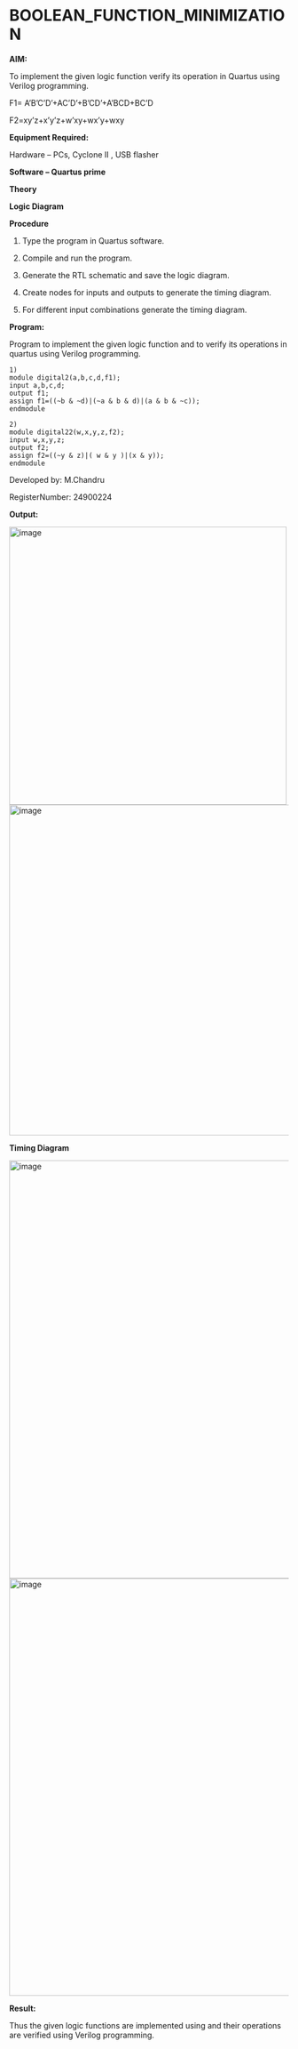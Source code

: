 # BOOLEAN_FUNCTION_MINIMIZATION

**AIM:**

To implement the given logic function verify its operation in Quartus using Verilog programming.

F1= A’B’C’D’+AC’D’+B’CD’+A’BCD+BC’D 

F2=xy’z+x’y’z+w’xy+wx’y+wxy

**Equipment Required:**

Hardware – PCs, Cyclone II , USB flasher

**Software – Quartus prime**

**Theory**

**Logic Diagram**

**Procedure**

1.	Type the program in Quartus software.

2.	Compile and run the program.

3.	Generate the RTL schematic and save the logic diagram.

4.	Create nodes for inputs and outputs to generate the timing diagram.

5.	For different input combinations generate the timing diagram.


**Program:**

Program to implement the given logic function and to verify its operations in quartus using Verilog programming. 

```
1)
module digital2(a,b,c,d,f1);
input a,b,c,d;
output f1;
assign f1=((~b & ~d)|(~a & b & d)|(a & b & ~c));
endmodule
```
```
2)
module digital22(w,x,y,z,f2);
input w,x,y,z;
output f2;
assign f2=((~y & z)|( w & y )|(x & y));
endmodule
```
Developed by: M.Chandru

RegisterNumber: 24900224

**Output:**

<img width="500" alt="image" src="https://github.com/user-attachments/assets/b1c20454-4cab-4d3e-bbbc-a537e794956b">

<img width="595" alt="image" src="https://github.com/user-attachments/assets/7e2788f4-262b-41c4-8632-8dc2f6922d4b">



**Timing Diagram**

<img width="752" alt="image" src="https://github.com/user-attachments/assets/0e63e979-e83a-4ca3-a4ae-bb30d4853db0">


<img width="751" alt="image" src="https://github.com/user-attachments/assets/4906c0cd-a954-46fb-a641-e78687e06487">

**Result:**

Thus the given logic functions are implemented using and their operations are verified using Verilog programming.

